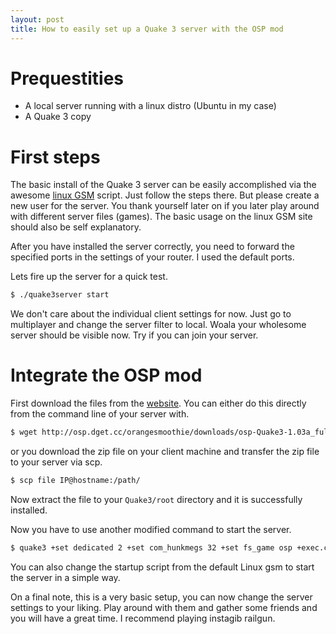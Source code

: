 ```yaml
---
layout: post
title: How to easily set up a Quake 3 server with the OSP mod
---
```


# Prequestities
- A local server running with a linux distro (Ubuntu in my case)
- A Quake 3 copy

# First steps
The basic install of the Quake 3 server can be easily accomplished via the awesome [linux GSM](https://linuxgsm.com/servers/q3server/) script. Just follow the steps there. But please create a new user for the server. You thank yourself later on if you later play around with different server files (games). The basic usage on the linux GSM site should also be self explanatory.

After you have installed the server correctly, you need to forward the specified ports in the settings of your router. I used the default ports.

Lets fire up the server for a quick test.
```bash
$ ./quake3server start
```
We don't care about the individual client settings for now. Just go to multiplayer and change the server filter to local. Woala your wholesome server should be visible now. Try if you can join your server.

# Integrate the OSP mod
First download the files from the [website](https://www.orangesmoothie.org/download.html). You can either do this directly from the command line of your server with.
```bash
$ wget http://osp.dget.cc/orangesmoothie/downloads/osp-Quake3-1.03a_full.zip
```
or you download the zip file on your client machine and transfer the zip file to your server via scp.
```bash
$ scp file IP@hostname:/path/
```
Now extract the file to your `Quake3/root` directory and it is successfully installed.

Now you have to use another modified command to start the server.
```bash
$ quake3 +set dedicated 2 +set com_hunkmegs 32 +set fs_game osp +exec.cfg
```
You can also change the startup script from the default Linux gsm to start the server in a simple way.

On a final note, this is a very basic setup, you can now change the server settings to your liking. Play around with them and gather some friends and you will have a great time. I recommend playing instagib railgun.